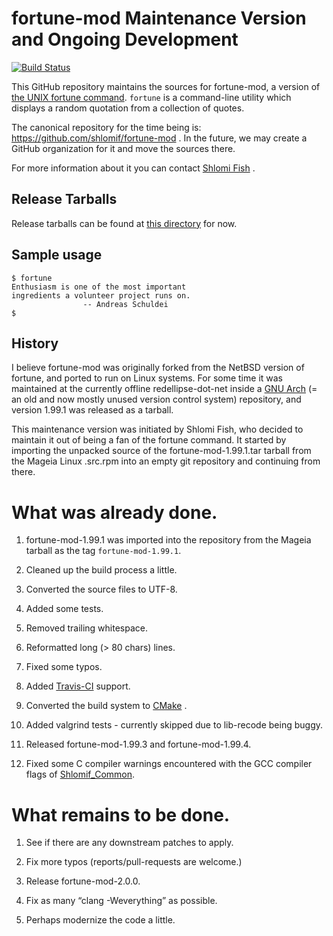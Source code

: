 # fortune-mod Maintenance Version and Ongoing Development

[![Build Status](https://travis-ci.org/shlomif/fortune-mod.svg?branch=master)](https://travis-ci.org/shlomif/fortune-mod)

This GitHub repository maintains the sources for fortune-mod, a
version of
[the UNIX fortune command](http://en.wikipedia.org/wiki/Fortune_%28Unix%29).
`fortune` is a command-line utility which displays a random quotation from a
collection of quotes.

The canonical repository for the time being is:
https://github.com/shlomif/fortune-mod . In the future, we may create a GitHub
organization for it and move the sources there.

For more information about it you can contact
[Shlomi Fish](http://www.shlomifish.org/) .

## Release Tarballs

Release tarballs can be found at [this directory](http://www.shlomifish.org/open-source/projects/fortune-mod/arcs/)
for now.

## Sample usage

```
$ fortune
Enthusiasm is one of the most important
ingredients a volunteer project runs on.
                -- Andreas Schuldei
$
```

## History

I believe fortune-mod was originally forked from the NetBSD version of
fortune, and ported to run on Linux systems. For some time it was maintained
at the currently offline redellipse-dot-net inside a
[GNU Arch](http://en.wikipedia.org/wiki/GNU_arch) (= an old and now mostly
unused version control system) repository, and version 1.99.1 was released as
a tarball.

This maintenance version was initiated by Shlomi Fish, who decided to maintain
it out of being a fan of the fortune command. It started by importing the
unpacked source of the fortune-mod-1.99.1.tar tarball from the Mageia Linux
.src.rpm into an empty git repository and continuing from there.

# What was already done.

1. fortune-mod-1.99.1 was imported into the repository from the Mageia tarball
as the tag <code>fortune-mod-1.99.1</code>.

2. Cleaned up the build process a little.

3. Converted the source files to UTF-8.

4. Added some tests.

5. Removed trailing whitespace.

6. Reformatted long (> 80 chars) lines.

7. Fixed some typos.

8. Added [Travis-CI](https://travis-ci.org/) support.

9. Converted the build system to [CMake](https://en.wikipedia.org/wiki/CMake) .

10. Added valgrind tests - currently skipped due to lib-recode being buggy.

11. Released fortune-mod-1.99.3 and fortune-mod-1.99.4.

12. Fixed some C compiler warnings encountered with the GCC compiler flags of
[Shlomif_Common](https://bitbucket.org/shlomif/shlomif-cmake-modules/overview).

# What remains to be done.

1. See if there are any downstream patches to apply.

2. Fix more typos (reports/pull-requests are welcome.)

3. Release fortune-mod-2.0.0.

4. Fix as many “clang -Weverything” as possible.

5. Perhaps modernize the code a little.

